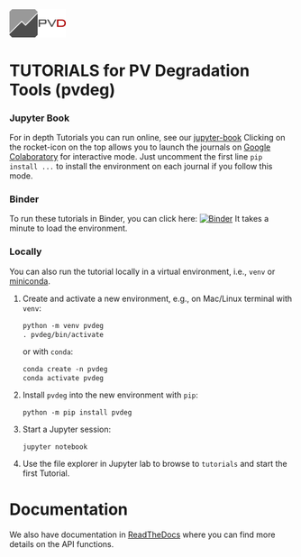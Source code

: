 <img src="PVD_logo.png" width="100">

# TUTORIALS for PV Degradation Tools (pvdeg)

### Jupyter Book

For in depth Tutorials you can run online, see our [jupyter-book](https://nrel.github.io/PVDegradationTools/intro.html)
Clicking on the rocket-icon on the top allows you to launch the journals on [Google Colaboratory](https://colab.research.google.com/) for interactive mode.
Just uncomment the first line `pip install ...`  to install the environment on each journal if you follow this mode.

### Binder

To run these tutorials in Binder, you can click here:
[![Binder](https://mybinder.org/badge_logo.svg)](https://mybinder.org/v2/gh/NREL/PVDegradationTools/main)
It takes a minute to load the environment.

### Locally

You can also run the tutorial locally in a virtual environment, i.e., `venv` or
[miniconda](https://docs.conda.io/en/latest/miniconda.html).

1. Create and activate a new environment, e.g., on Mac/Linux terminal with `venv`:
   ```
   python -m venv pvdeg
   . pvdeg/bin/activate
   ```
   or with `conda`:
   ```
   conda create -n pvdeg
   conda activate pvdeg
   ```

1. Install `pvdeg` into the new environment with `pip`:
   ```
   python -m pip install pvdeg
   ```

1. Start a Jupyter session:

   ```
   jupyter notebook
   ```

1. Use the file explorer in Jupyter lab to browse to `tutorials`
   and start the first Tutorial.


Documentation
=============

We also have documentation in [ReadTheDocs](https://PVDegradationTools.readthedocs.io) where you can find more details on the API functions.
